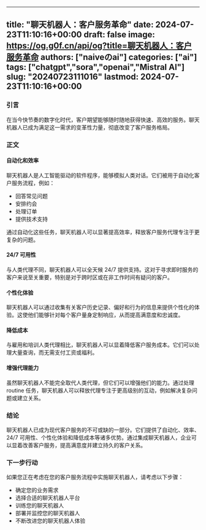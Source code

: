 
---
title: "聊天机器人：客户服务革命"
date: 2024-07-23T11:10:16+00:00
draft: false
image: https://og.g0f.cn/api/og?title=聊天机器人：客户服务革命
authors: ["naiveのai"]
categories: ["ai"]
tags: ["chatgpt","sora","openai","Mistral AI"]
slug: "20240723111016"
lastmod: 2024-07-23T11:10:16+00:00
---
### 引言

在当今快节奏的数字化时代，客户期望能够随时随地获得快速、高效的服务。聊天机器人已成为满足这一需求的变革性力量，彻底改变了客户服务格局。

### 正文

#### 自动化和效率

聊天机器人是人工智能驱动的软件程序，能够模拟人类对话。它们被用于自动化客户服务流程，例如：

- 回答常见问题
- 安排约会
- 处理订单
- 提供技术支持

通过自动化这些任务，聊天机器人可以显著提高效率，释放客户服务代理专注于更复杂的问题。

#### 24/7 可用性

与人类代理不同，聊天机器人可以全天候 24/7 提供支持。这对于寻求即时服务的客户来说至关重要，特别是对于跨时区或在非工作时间有疑问的客户。

#### 个性化体验

聊天机器人可以通过收集有关客户历史记录、偏好和行为的信息来提供个性化的体验。这使他们能够针对每个客户量身定制响应，从而提高满意度和忠诚度。

#### 降低成本

与雇用和培训人类代理相比，聊天机器人可以显着降低客户服务成本。它们可以处理大量查询，而无需支付工资或福利。

#### 增强代理能力

虽然聊天机器人不能完全取代人类代理，但它们可以增强他们的能力。通过处理 routine 任务，聊天机器人可以释放代理专注于更高级别的互动，例如解决复杂问题或建立关系。

### 结论

聊天机器人已成为现代客户服务的不可或缺的一部分。它们提供了自动化、效率、24/7 可用性、个性化体验和降低成本等诸多优势。通过集成聊天机器人，企业可以显着改善客户服务，提高满意度并建立持久的客户关系。

### 下一步行动

如果您正在考虑在您的客户服务流程中实施聊天机器人，请考虑以下步骤：

- 确定您的业务需求
- 选择合适的聊天机器人平台
- 训练您的聊天机器人
- 部署并监控您的聊天机器人
- 不断改进您的聊天机器人体验